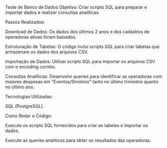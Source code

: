 Teste de Banco de Dados
Objetivo: Criar scripts SQL para preparar e importar dados e realizar consultas analíticas.

Passos Realizados:

Download de Dados: Os dados dos últimos 2 anos e dos cadastros de operadoras ativas foram baixados.

Estruturação de Tabelas: O código inclui scripts SQL para criar tabelas que armazenam os dados dos arquivos CSV.

Importação de Dados: Utilizei scripts SQL para importar os arquivos CSV com o encoding correto.

Consultas Analíticas: Desenvolvi queries para identificar as operadoras com maiores despesas em "Eventos/Sinistros" tanto no último trimestre quanto no último ano.

Tecnologias Utilizadas:

SQL (PostgreSQL).

Como Rodar o Código:

Execute os scripts SQL fornecidos para criar as tabelas e importar os dados.

Execute as queries analíticas para obter os resultados das operadoras.
